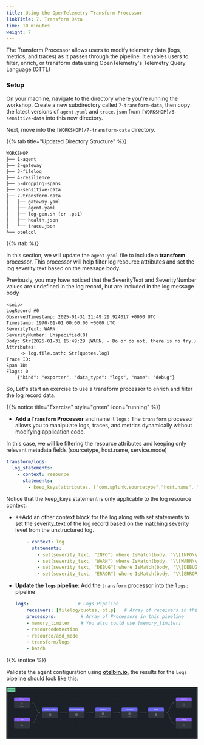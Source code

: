 ```yaml
---
title: Using the OpenTelemetry Transform Processor
linkTitle: 7. Transform Data
time: 10 minutes
weight: 7
---
```


The Transform Processor allows users to modify telemetry data (logs, metrics, and traces) as it passes through the pipeline. It enables users to filter, enrich, or transform data using OpenTelemetry's Telemetry Query Language (OTTL)

### Setup

On your machine, navigate to the directory where you're running the workshop. Create a new subdirectory called `7-transform-data`, then copy the latest versions of `agent.yaml` and `trace.json` from `[WORKSHOP]/6-sensitive-data` into this new directory.

Next, move into the `[WORKSHOP]/7-transform-data` directory.

{{% tab title="Updated Directory Structure" %}}

```text
WORKSHOP
├── 1-agent
├── 2-gateway
├── 3-filelog
├── 4-resilience
├── 5-dropping-spans
├── 6-sensitive-data
├── 7-transform-data
│   ├── gateway.yaml
│   ├── agent.yaml
│   ├── log-gen.sh (or .ps1)
│   ├── health.json
│   └── trace.json
└── otelcol
```

{{% /tab %}}

In this section, we will update the `agent.yaml` file to include a **transform** processor. This processor will help 
filter log resource attributes and set the log severity text based on the message body.

Previously, you may have noticed that the SeverityText and SeverityNumber values are undefined in the log record, but are included in the log message body

```text
<snip>
LogRecord #0
ObservedTimestamp: 2025-01-31 21:49:29.924017 +0000 UTC
Timestamp: 1970-01-01 00:00:00 +0000 UTC
SeverityText: WARN
SeverityNumber: Unspecified(0)
Body: Str(2025-01-31 15:49:29 [WARN] - Do or do not, there is no try.)
Attributes:
     -> log.file.path: Str(quotes.log)
Trace ID:
Span ID:
Flags: 0
	{"kind": "exporter", "data_type": "logs", "name": "debug"}
```

So, Let's start an exercise to use a transform processor to enrich and filter the log record data.

{{% notice title="Exercise" style="green" icon="running" %}}

- **Add a `Transform` Processor** and name it `logs:`
The `transform` processor allows you to manipulate logs, traces, and metrics dynamically without modifying application code. 

In this case, we will be filtering the resource attributes and keeping only relevant metadata fields (sourcetype, host.name, service.mode) 

  ```yaml
  transform/logs:
    log_statements: 
      - context: resource
        statements:
          - keep_keys(attributes, ["com.splunk.sourcetype","host.name", "otelcol.service.mode"])
  ```
Notice that the keep_keys statement is only applicable to the log resource context. 

- **Add an other context block for the log along with set statements to set the severity_text of the log record based on the matching severity level from the unstructured log. 

  ```yaml
      - context: log
        statements:
          - set(severity_text, "INFO") where IsMatch(body, "\\[INFO\\]")
          - set(severity_text, "WARN") where IsMatch(body, "\\[WARN\\]")
          - set(severity_text, "DEBUG") where IsMatch(body, "\\[DEBUG\\]")
          - set(severity_text, "ERROR") where IsMatch(body, "\\[ERROR\\]")
  ```

- **Update the `logs` pipeline**: Add the `transform` processor into the `logs:` pipeline 

  ```yaml
  logs:                  # Logs Pipeline
      receivers: [filelog/quotes, otlp]   # Array of receivers in this pipeline
      processors:         # Array of Processors in this pipeline
      - memory_limiter    # You also could use [memory_limiter]
      - resourcedetection
      - resource/add_mode
      - transform/logs
      - batch
  ```

{{% /notice %}}

Validate the agent configuration using **[otelbin.io](https://www.otelbin.io/)**, the results for the `Logs` pipeline should look like this:

![redacting 1](../images/transform-data-7-1.png)
